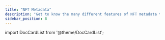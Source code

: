 ```yaml
---
title: "NFT Metadata"
description: "Get to know the many different features of NFT metadata that is available in Moralis Web3 APIs."
sidebar_position: 8
---
```


import DocCardList from '@theme/DocCardList';

<DocCardList />
